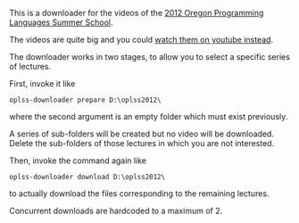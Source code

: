 This is a downloader for the videos of the [2012 Oregon Programming Languages Summer School](https://www.cs.uoregon.edu/research/summerschool/summer12/curriculum.html).

The videos are quite big and you could [watch them on youtube instead](https://gist.github.com/danidiaz/36f5647c0968361eedd677ad3870715f#file-programming-language-theory-reading-list-md). 

The downloader works in two stages, to allow you to select a specific series of lectures.

First, invoke it like

    oplss-downloader prepare D:\oplss2012\

where the second argument is an empty folder which must exist previously. 

A series of sub-folders will be created but no video will be downloaded. Delete
the sub-folders of those lectures in which you are not interested.

Then, invoke the command again like

    oplss-downloader download D:\oplss2012\

to actually download the files corresponding to the remaining lectures.

Concurrent downloads are hardcoded to a maximum of 2.
